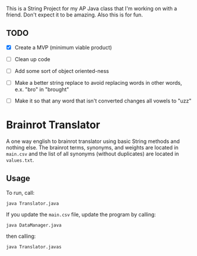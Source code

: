 This is a String Project for my AP Java class that I'm working on with a friend. Don't expect it to be amazing. Also this is for fun.

## TODO
- [X] Create a MVP (minimum viable product)
- [ ] Clean up code
- [ ] Add some sort of object oriented-ness
- [ ] Make a better string replace to avoid replacing words in other words, e.x. "bro" in "brought"
- [ ] Make it so that any word that isn't converted changes all vowels to "uzz"


# Brainrot Translator

A one way english to brainrot translator using basic String methods and nothing else. The brainrot terms, synonyms, and weights are located in ```main.csv``` and the list of all synonyms (without duplicates) are located in ```values.txt```.

## Usage

To run, call:

```
java Translator.java
```

If you update the ```main.csv``` file, update the program by calling:

```
java DataManager.java
```
then calling:
```
java Translator.javas
```